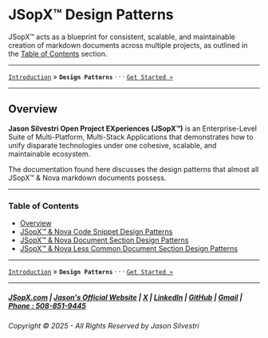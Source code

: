 # JSopX™ Design Patterns

JSopX™ acts as a blueprint for consistent, scalable, and maintainable creation of markdown documents across multiple projects, as outlined in the [Table of Contents](#table-of-contents) section.

---

[`Introduction`](../Introduction/) » **`Design Patterns`** · · · [`Get Started »`](./JSopxNovaCodeSnippetDesignPatterns.md)

---

## **Overview**


**Jason Silvestri Open Project EXperiences (JSopX™)** is an Enterprise-Level Suite of Multi-Platform, Multi-Stack Applications that demonstrates how to unify disparate technologies under one cohesive, scalable, and maintainable ecosystem.

The documentation found here discusses the design patterns that almost all JSopX™ & Nova markdown documents possess.

---

### Table of Contents

- [Overview](#overview)
- [JSopX™ & Nova Code Snippet Design Patterns](./JSopxNovaCodeSnippetDesignPatterns.md)
- [JSopX™ & Nova Document Section Design Patterns](./JSopxNovaDocumentSectionDesignPatterns.md)
- [JSopX™ & Nova Less Common Document Section Design Patterns](./JSopxNovaLessCommonDocSectionDesignPatterns.md)

---

[`Introduction`](../Introduction/) » **`Design Patterns`** · · · [`Get Started »`](./JSopxNovaCodeSnippetDesignPatterns.md)

---


##### [JSopX.com](https://www.jsopx.com/) | [Jason's Official Website](https://www.jsilvestri.com/) | [X](https://www.x.com/JasonSilvestri) | [LinkedIn](http://www.linkedin.com/in/JasonSilvestri) | [GitHub](https://github.com/JasonSilvestri) | [Gmail](mailto:therealjasonsilvestri@gmail.com) | [Phone : 508-851-9445](phoneto:508-851-9445)

###### Copyright © 2025 - All Rights Reserved by Jason Silvestri